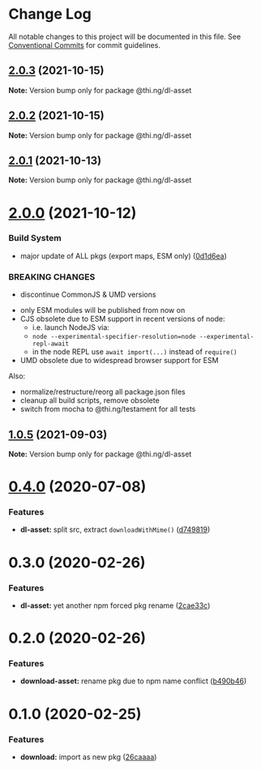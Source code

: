 # Change Log

All notable changes to this project will be documented in this file.
See [Conventional Commits](https://conventionalcommits.org) for commit guidelines.

## [2.0.3](https://github.com/thi-ng/umbrella/compare/@thi.ng/dl-asset@2.0.2...@thi.ng/dl-asset@2.0.3) (2021-10-15)

**Note:** Version bump only for package @thi.ng/dl-asset





## [2.0.2](https://github.com/thi-ng/umbrella/compare/@thi.ng/dl-asset@2.0.1...@thi.ng/dl-asset@2.0.2) (2021-10-15)

**Note:** Version bump only for package @thi.ng/dl-asset





## [2.0.1](https://github.com/thi-ng/umbrella/compare/@thi.ng/dl-asset@2.0.0...@thi.ng/dl-asset@2.0.1) (2021-10-13)

**Note:** Version bump only for package @thi.ng/dl-asset





# [2.0.0](https://github.com/thi-ng/umbrella/compare/@thi.ng/dl-asset@1.0.5...@thi.ng/dl-asset@2.0.0) (2021-10-12)


### Build System

* major update of ALL pkgs (export maps, ESM only) ([0d1d6ea](https://github.com/thi-ng/umbrella/commit/0d1d6ea9fab2a645d6c5f2bf2591459b939c09b6))


### BREAKING CHANGES

* discontinue CommonJS & UMD versions

- only ESM modules will be published from now on
- CJS obsolete due to ESM support in recent versions of node:
  - i.e. launch NodeJS via:
  - `node --experimental-specifier-resolution=node --experimental-repl-await`
  - in the node REPL use `await import(...)` instead of `require()`
- UMD obsolete due to widespread browser support for ESM

Also:
- normalize/restructure/reorg all package.json files
- cleanup all build scripts, remove obsolete
- switch from mocha to @thi.ng/testament for all tests






##  [1.0.5](https://github.com/thi-ng/umbrella/compare/@thi.ng/dl-asset@1.0.4...@thi.ng/dl-asset@1.0.5) (2021-09-03) 

**Note:** Version bump only for package @thi.ng/dl-asset 

#  [0.4.0](https://github.com/thi-ng/umbrella/compare/@thi.ng/dl-asset@0.3.14...@thi.ng/dl-asset@0.4.0) (2020-07-08) 

###  Features 

- **dl-asset:** split src, extract `downloadWithMime()` ([d749819](https://github.com/thi-ng/umbrella/commit/d74981963ce4bfbfe3465c71085995173826329c)) 

#  0.3.0 (2020-02-26) 

###  Features 

- **dl-asset:** yet another npm forced pkg rename ([2cae33c](https://github.com/thi-ng/umbrella/commit/2cae33cabd379b3d449079edfc255d9cf56c34a5)) 

#  0.2.0 (2020-02-26) 

###  Features 

- **download-asset:** rename pkg due to npm name conflict ([b490b46](https://github.com/thi-ng/umbrella/commit/b490b46994333103f653514c96531637d903202d)) 

#  0.1.0 (2020-02-25) 

###  Features 

- **download:** import as new pkg ([26caaaa](https://github.com/thi-ng/umbrella/commit/26caaaadf6c3f7b6bb83e8a4160a91b7e2db8714))

